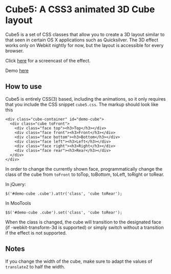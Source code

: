 Cube5: A CSS3 animated 3D Cube layout
=====================================

Cube5 is a set of CSS classes that allow you to create a 3D layout similar to that seen in certain OS X applications such as Quicksilver. The 3D effect works only on Webkit nightly for now, but the layout is accessible for every browser.

Click [here](http://screenr.com/xmd) for a screencast of the effect.

Demo [here](http://devthought.com/wp-content/projects/cube5/index.html)

How to use
----------

Cube5 is entirely CSS(3) based, including the animations, so it only requires that you include the CSS snippet `cube5.css`.
The markup should look like this

	<div class="cube-container" id="demo-cube">
	  <div class="cube toFront">      
	    <div class="face top"><h3>Top</h3></div>
	    <div class="face front"><h3>Front</h3></div>
	    <div class="face bottom"><h3>Bottom</h3></div>
	    <div class="face left"><h3>Left</h3></div>
	    <div class="face right"><h3>Right</h3></div>
	    <div class="face rear"><h3>Rear</h3></div>      
	  </div>
	</div>

In order to change the currently shown face, programmatically change the class of the cube from `toFront` to toTop, toBottom, toLeft, toRight or toRear.

In jQuery:

	$('#demo-cube .cube').attr('class', 'cube toRear');

In MooTools

	$$('#demo-cube .cube').set('class', 'cube toRear');

When the class is changed, the cube will transition to the designated face (if -webkit-transform-3d is supported) or simply switch without a transition if the effect is not supported.

Notes
-----

If you change the width of the cube, make sure to adapt the values of `translateZ` to half the width.
